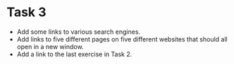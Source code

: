 # Task 3

* Add some links to various search engines.
* Add links to five different pages on five different websites that should all open in a new window.
* Add a link to the last exercise in Task 2.